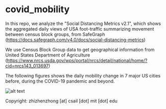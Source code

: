 # covid_mobility

In this repo, we analyze the "Social Distancing Metrics v2.1", which shows the aggregated daily views of USA foot-traffic summarizing movement between census block groups, from SafeGraph (https://docs.safegraph.com/v4.0/docs/social-distancing-metrics)

We use Census Block Group data to get geographical information from United States Department of Agriculture (https://www.nrcs.usda.gov/wps/portal/nrcs/detail/national/home/?cid=nrcs143_013697)

The following figures shows the daily mobility change in 7 major US cities before, during the COVID-19 pandemic and beyond.

![alt text](https://github.com/zhizhenzhong/covid_mobility/blob/main/plot/normalized_mobility.png)

Copyright: zhizhenzhong [at] csail [dot] mit [dot] edu
